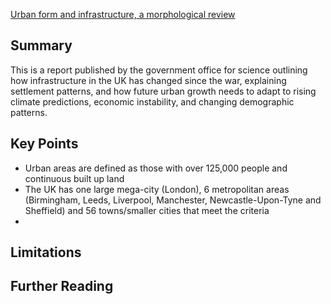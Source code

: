 
[Urban form and infrastructure, a morphological review](https://assets.publishing.service.gov.uk/media/5a7e0dd4ed915d74e33efc1f/14-808-urban-form-and-infrastructure-1.pdf)
## Summary

This is a report published by the government office for science outlining how infrastructure in the UK has changed since the war, explaining settlement patterns, and how future urban growth needs to adapt to rising climate predictions, economic instability, and changing demographic patterns.
## Key Points

- Urban areas are defined as those with over 125,000 people and continuous built up land
- The UK has one large mega-city (London), 6 metropolitan areas (Birmingham, Leeds, Liverpool, Manchester, Newcastle-Upon-Tyne and Sheffield) and 56 towns/smaller cities that meet the criteria
- 
## Limitations

## Further Reading
